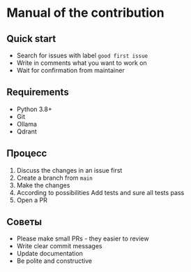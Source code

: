 # Manual of the contribution

## Quick start
- Search for issues with label `good first issue`
- Write in comments what you want to work on
- Wait for confirmation from maintainer

## Requirements
- Python 3.8+
- Git
- Ollama
- Qdrant

## Процесс
1. Discuss the changes in an issue first
2. Create a branch from `main` 
3. Make the changes
4. According to possibilities Add tests and sure all tests pass 
6. Open a PR

## Советы
- Please make small PRs - they easier to review 
- Write clear commit messages
- Update documentation
- Be polite and constructive